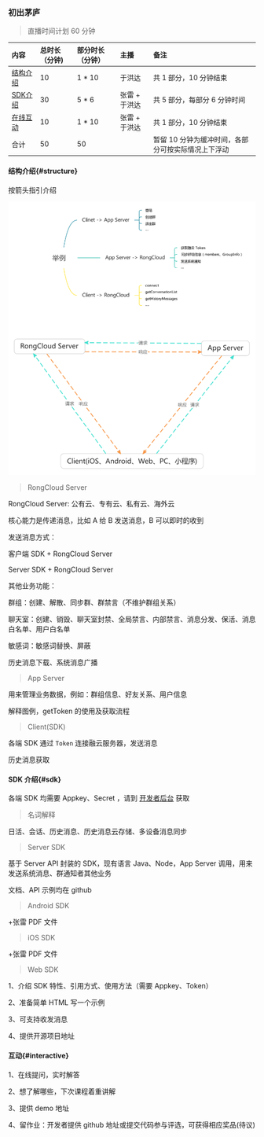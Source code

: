 ### 初出茅庐

> 直播时间计划 60 分钟

|    内容			 		 |	总时长（分钟)	|	部分时长（分钟）	|主播		  | 备注	| 
| :----------------------	 |:------------	|:------------------|:------------|:-----	|
| [结构介绍](./#structure) 	 |	10 			|	1 * 10			| 于洪达 	  |	共 1 部分，10 分钟结束	|
| [SDK介绍](./#sdk) 	 		 |	30 			|	5 * 6			| 张雷 + 于洪达 |	共 5 部分，每部分 6 分钟时间	|
| [在线互动](./#interactive) 	 |	10 			|	1 * 10			| 张雷 + 于洪达 |	共 1 部分，10 分钟结束	|
| 合计 	  	 		 		 |	50 			| 	50				||	暂留 10 分钟为缓冲时间，各部分可按实际情况上下浮动	|

#### 结构介绍{#structure}

按箭头指引介绍

![](./framework.svg)

> RongCloud Server 

RongCloud Server: 公有云、专有云、私有云、海外云

核心能力是传递消息，比如 A 给 B 发送消息，B 可以即时的收到

发送消息方式：

客户端 SDK + RongCloud Server 

Server SDK + RongCloud Server 

其他业务功能：

群组：创建、解散、同步群、群禁言（不维护群组关系）

聊天室：创建、销毁、聊天室封禁、全局禁言、内部禁言、消息分发、保活、消息白名单、用户白名单

敏感词：敏感词替换、屏蔽

历史消息下载、系统消息广播

> App Server 

用来管理业务数据，例如：群组信息、好友关系、用户信息

解释图例，getToken 的使用及获取流程

> Client(SDK)

各端 SDK 通过 `Token` 连接融云服务器，发送消息

历史消息获取

#### SDK 介绍{#sdk}

各端 SDK 均需要 Appkey、Secret ，请到 [开发者后台](https://developer.rongcloud.cn) 获取

>名词解释

日活、会话、历史消息、历史消息云存储、多设备消息同步

>Server SDK

基于 Server API 封装的 SDK，现有语言 Java、Node，App Server 调用，用来发送系统消息、群通知者其他业务

文档、API 示例均在 github

>Android SDK

+张雷 PDF 文件

>iOS SDK

+张雷 PDF 文件

>Web SDK

1、介绍 SDK 特性、引用方式、使用方法（需要 Appkey、Token）

2、准备简单 HTML 写一个示例

3、可支持收发消息

4、提供开源项目地址

#### 互动{#interactive}

1、在线提问，实时解答

2、想了解哪些，下次课程着重讲解

3、提供 demo 地址

4、留作业：开发者提供 github 地址或提交代码参与评选，可获得相应奖品(待议)
